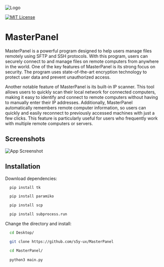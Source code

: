 ![Logo](https://user-images.githubusercontent.com/59636597/235286705-2447dee7-bcde-4466-aa59-056a9e62c332.png)

[![MIT License](https://img.shields.io/badge/License-MIT-green.svg)](https://choosealicense.com/licenses/mit/)
# MasterPanel
MasterPanel is a powerful program designed to help users manage files remotely using SFTP and SSH protocols. With this program, users can securely connect to and manage files on remote computers from anywhere in the world. One of the key features of MasterPanel is its strong focus on security. The program uses state-of-the-art encryption technology to protect user data and prevent unauthorized access.

Another notable feature of MasterPanel is its built-in IP scanner. This tool allows users to quickly scan their local network for connected computers, making it easy to identify and connect to remote computers without having to manually enter their IP addresses. Additionally, MasterPanel automatically remembers remote computer information, so users can quickly and easily reconnect to previously accessed machines with just a few clicks. This feature is particularly useful for users who frequently work with multiple remote computers or servers.
## Screenshots

![App Screenshot](https://user-images.githubusercontent.com/59636597/230281149-6b8b58da-1514-4a95-beca-923ed0313777.png)

## Installation

Download dependencies:

```bash
  pip install tk

  pip install paramiko

  pip install scp

  pip install subprocess.run
```
Change the directory and install:
```bash
  cd Desktop/

  git clone https://github.com/s5y-ux/MasterPanel

  cd MasterPanel/
  
  python3 main.py
```
